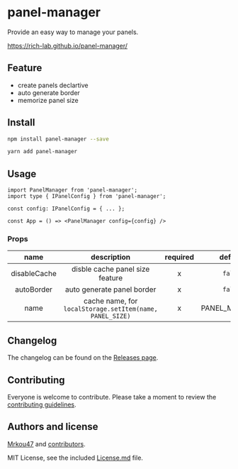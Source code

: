 # panel-manager

Provide an easy way to manage your panels.

https://rich-lab.github.io/panel-manager/

## Feature

- create panels declartive
- auto generate border
- memorize panel size

## Install

```bash
npm install panel-manager --save
```

```bash
yarn add panel-manager
```

## Usage

```tsx
import PanelManager from 'panel-manager';
import type { IPanelConfig } from 'panel-manager';

const config: IPanelConfig = { ... };

const App = () => <PanelManager config={config} />
```

### Props

|name|description|required|default|
|:---:|:---:|:---:|:---:|
|disableCache|disble cache panel size feature|x|`false`|
|autoBorder|auto generate panel border|x|`false`|
|name|cache name, for `localStorage.setItem(name, PANEL_SIZE)`|x|PANEL_MANAGER|

## Changelog

The changelog can be found on the [Releases page](https://github.com/rich-lab/panel-manager/releases).

## Contributing

Everyone is welcome to contribute. Please take a moment to review the [contributing guidelines](Contributing.md).

## Authors and license

[Mrkou47](https://github.com/mrkou47) and [contributors](https://github.com/rich-lab/panel-manager/graphs/contributors).

MIT License, see the included [License.md](License.md) file.
